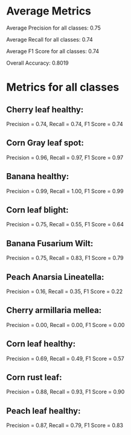 # Average Metrics
Average Precision for all classes: 0.75

Average Recall for all classes: 0.74

Average F1 Score for all classes: 0.74

Overall Accuracy: 0.8019

# Metrics for all classes 
## Cherry leaf healthy:
Precision = 0.74, Recall = 0.74, F1 Score = 0.74
## Corn Gray leaf spot:
Precision = 0.96, Recall = 0.97, F1 Score = 0.97
## Banana healthy: 
Precision = 0.99, Recall = 1.00, F1 Score = 0.99
## Corn leaf blight: 
Precision = 0.75, Recall = 0.55, F1 Score = 0.64
## Banana Fusarium Wilt: 
Precision = 0.75, Recall = 0.83, F1 Score = 0.79
## Peach Anarsia Lineatella: 
Precision = 0.16, Recall = 0.35, F1 Score = 0.22
## Cherry armillaria mellea: 
Precision = 0.00, Recall = 0.00, F1 Score = 0.00
## Corn leaf healthy: 
Precision = 0.69, Recall = 0.49, F1 Score = 0.57
## Corn rust leaf: 
Precision = 0.88, Recall = 0.93, F1 Score = 0.90
## Peach leaf healthy: 
Precision = 0.87, Recall = 0.79, F1 Score = 0.83
